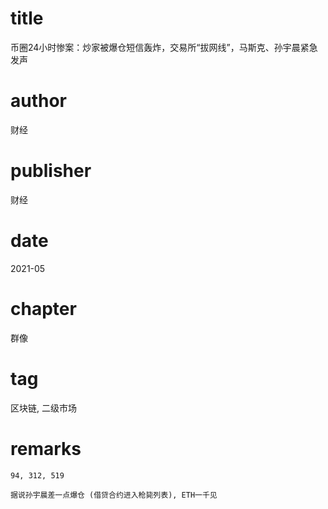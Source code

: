 # title
币圈24小时惨案：炒家被爆仓短信轰炸，交易所“拔网线”，马斯克、孙宇晨紧急发声

# author
财经

# publisher
财经

# date
2021-05

# chapter
群像

# tag
区块链, 二级市场

# remarks
`94, 312, 519`

`据说孙宇晨差一点爆仓 (借贷合约进入枪毙列表), ETH一千见`
